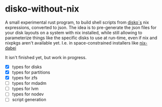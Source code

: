 # disko-without-nix

A small experimental rust program, to build shell scripts from 
[disko´s](https://github.com/nix-community/disko) nix expressions, converted 
to json. The idea is to pre-generate the json files for your disk layouts on 
a system with nix installed, while still allowing to parameterize things like
the specific disks to use at run-time, even if nix and nixpkgs aren't 
available yet. I.e. in space-constrained installers like
[nix-dabei](https://github.com/dep-sys/nix-dabei)

It isn't finished yet, but work in progress.

- [x] types for disks
- [x] types for partitions 
- [x] types for zfs
- [ ] types for mdadm
- [ ] types for lvm
- [ ] types for nodev
- [ ] script generation
